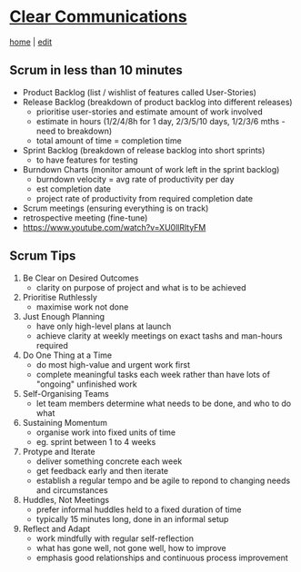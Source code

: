 # [Clear Communications](https://alwinwoo.github.io/pages/comms.html)
[home](https://alwinwoo.github.io/) | [edit](https://github.com/alwinwoo/alwinwoo.github.io/edit/master/pages/comms.md)

## Scrum in less than 10 minutes

  - Product Backlog (list / wishlist of features called User-Stories)
  - Release Backlog (breakdown of product backlog into different releases)
    - prioritise user-stories and estimate amount of work involved
    - estimate in hours (1/2/4/8h for 1 day, 2/3/5/10 days, 1/2/3/6 mths - need to breakdown)
    - total amount of time = completion time
  - Sprint Backlog  (breakdown of release backlog into short sprints)
    - to have features for testing
  - Burndown Charts (monitor amount of work left in the sprint backlog)
    - burndown velocity = avg rate of productivity per day
    - est completion date
    - project rate of productivity from required completion date
  - Scrum meetings  (ensuring everything is on track)
  - retrospective meeting (fine-tune)
  - <https://www.youtube.com/watch?v=XU0llRltyFM>

## Scrum Tips
1. Be Clear on Desired Outcomes
    - clarity on purpose of project and what is to be achieved
2. Prioritise Ruthlessly
    - maximise work not done
3. Just Enough Planning
    - have only high-level plans at launch
    - achieve clarity at weekly meetings on exact tashs and man-hours required
4. Do One Thing at a Time
    - do most high-value and urgent work first
    - complete meaningful tasks each week rather than have lots of "ongoing" unfinished work
5. Self-Organising Teams
    - let team members determine what needs to be done, and who to do what
6. Sustaining Momentum
    - organise work into fixed units of time
    - eg. sprint between 1 to 4 weeks
7. Protype and Iterate
    - deliver something concrete each week
    - get feedback early and then iterate
    - establish a regular tempo and be agile to repond to changing needs and circumstances
8. Huddles, Not Meetings
    - prefer informal huddles held to a fixed duration of time
    - typically 15 minutes long, done in an informal setup
9. Reflect and Adapt
    - work mindfully with regular self-reflection
    - what has gone well, not gone well, how to improve
    - emphasis good relationships and continuous process improvement
